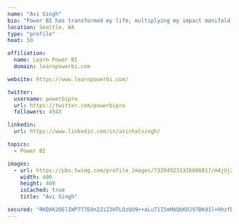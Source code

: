 ```yaml
---
name: "Avi Singh"
bio: "Power BI has transformed my life, multiplying my impact manifold. Now I am on a mission to spread the word and share the knowledge"
location: Seattle, WA
type: "profile"
heat: 50

affiliation:
  name: Learn Power BI
  domain: learnpowerbi.com

website: https://www.learnpowerbi.com/

twitter:
  username: powerbipro
  url: https://twitter.com/powerbipro
  followers: 4543

linkedin:
  url: https://www.linkedin.com/in/avichalsingh/

topics:
  - Power BI

images:
  - url: https://pbs.twimg.com/profile_images/732049231326806017/m4jUj2Lu_400x400.jpg
    width: 400
    height: 400
    isCached: true
    title: "Avi Singh"

secured: "RKDXK2OElIWP7T7E8n2ZiZ2HTLOzQU9++aLuT1I5mMAQbKDJ97BKd1l+HhzfD/KlJG6Z4BMICVbb3B6iwyO/L7Jc6YSyWjh+lX/3JoiKrvEf3JIRp1nsr6EJMvQCgS/1/LuVPQF5m/QxD9bgJ65/l+WwP5XbOfSqdA/HwpWbJOISltsiGzzMYkMWycPMh6Z83bANV00dD4AnbII11hDJx0NTmgYyli0NEDhSOJFLlMqpczgDfEWvRjmzmzy+Hgxl9pMYH9M6A5wM9ZRfVewcqQgVOXVFmrridmjRP/IcNBPJE9rNDwrdLjPWdxeleqjSZcSScB19EAofGMhESoP15ej5ZHdZjeh5BdjbhkO8NnJO8vVR9YwmZ8hKG7m7BB+RUQd9TVLG6y2sU87j4oqrNmli8Muh0UqN8NwBBMNd6nI=;0N7iOs70gUIOnvHSjMeiwg=="
---
```


